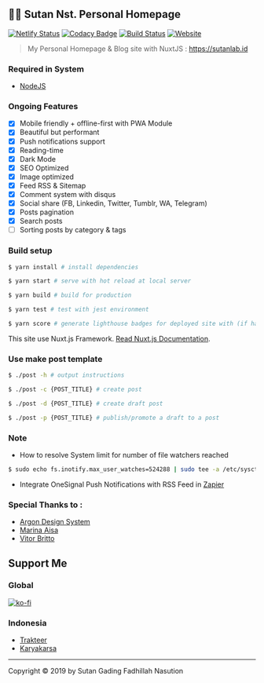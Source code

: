 ## 👨‍💻 Sutan Nst. Personal Homepage

[![Netlify Status](https://api.netlify.com/api/v1/badges/f1861a5b-ce75-47d6-aab5-2950090e2ff9/deploy-status)](https://app.netlify.com/sites/gallant-kowalevski-254d11/deploys) [![Codacy Badge](https://api.codacy.com/project/badge/Grade/5136a14bf5a24cc9a77634c17273b738)](https://www.codacy.com?utm_source=github.com&amp;utm_medium=referral&amp;utm_content=sutanlab/sutanlab.id&amp;utm_campaign=Badge_Grade) [![Build Status](https://travis-ci.com/sutanlab/sutanlab.id.svg?token=rVJR4zFkoUEPzoxQdccG&branch=master)](https://travis-ci.com/sutanlab/sutanlab.id) [![Website](https://img.shields.io/website/https/sutanlab.id.svg)](https://sutanlab.id)

> My Personal Homepage & Blog site with NuxtJS : https://sutanlab.id

### Required in System

- [NodeJS](https://nodejs.org/en/download/)

### Ongoing Features
- [x] Mobile friendly + offline-first with PWA Module
- [x] Beautiful but performant
- [x] Push notifications support
- [x] Reading-time
- [x] Dark Mode
- [x] SEO Optimized
- [x] Image optimized
- [x] Feed RSS & Sitemap
- [x] Comment system with disqus
- [x] Social share (FB, Linkedin, Twitter, Tumblr, WA, Telegram)
- [x] Posts pagination
- [x] Search posts
- [ ] Sorting posts by category & tags

### Build setup

``` bash
$ yarn install # install dependencies

$ yarn start # serve with hot reload at local server

$ yarn build # build for production

$ yarn test # test with jest environment

$ yarn score # generate lighthouse badges for deployed site with (if has lighthouse-badges cli)
```

This site use Nuxt.js Framework. [Read Nuxt.js Documentation](https://nuxtjs.org).

### Use make post template

``` bash
$ ./post -h # output instructions

$ ./post -c {POST_TITLE} # create post

$ ./post -d {POST_TITLE} # create draft post

$ ./post -p {POST_TITLE} # publish/promote a draft to a post
```

### Note

- How to resolve System limit for number of file watchers reached
```bash
$ sudo echo fs.inotify.max_user_watches=524288 | sudo tee -a /etc/sysctl.conf && sudo sysctl -p
```

- Integrate OneSignal Push Notifications with RSS Feed in [Zapier](https://zapier.com/apps/onesignal/integrations/rss/8120/send-onesignal-push-notifications-for-new-items-in-an-rss-feed)

### Special Thanks to :

- [Argon Design System](https://demos.creative-tim.com/vue-argon-design-system)
- [Marina Aisa](https://marinaaisa.com/blog/blog-using-vue-nuxt-markdown)
- [Vitor Britto](https://github.com/vitorbritto/forcefiles/blob/f0e32299138348247bd2f6ccb3dd51683fa761fd/scripts/initpost.sh)

## Support Me
### Global
[![ko-fi](https://www.ko-fi.com/img/githubbutton_sm.svg)](https://ko-fi.com/B0B71P7PB)
### Indonesia
- [Trakteer](https://trakteer.id/sutanlab)
- [Karyakarsa](https://karyakarsa.com/sutanlab)

* * *

Copyright © 2019 by Sutan Gading Fadhillah Nasution
